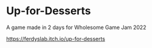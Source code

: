 # Up-for-Desserts
A game made in 2 days for Wholesome Game Jam 2022

https://ferdyslab.itch.io/up-for-desserts
